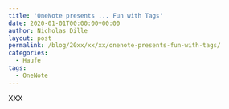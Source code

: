 ```yaml
---
title: 'OneNote presents ... Fun with Tags'
date: 2020-01-01T00:00:00+00:00
author: Nicholas Dille
layout: post
permalink: /blog/20xx/xx/xx/onenote-presents-fun-with-tags/
categories:
  - Haufe
tags:
  - OneNote
---
```

XXX